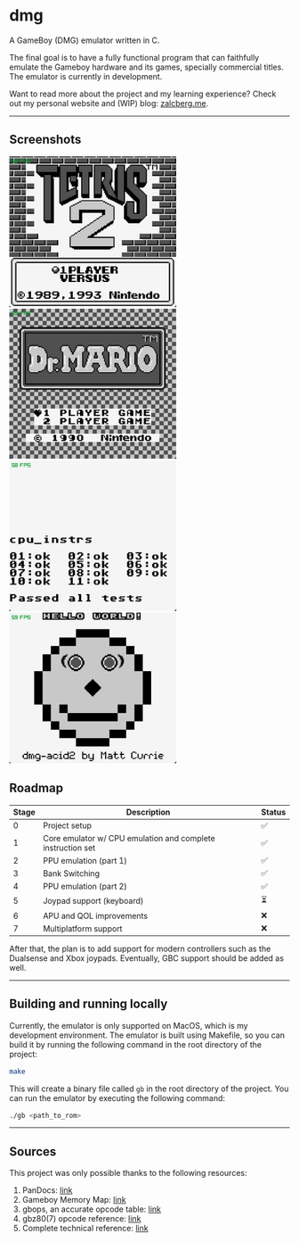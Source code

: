 # dmg

A GameBoy (DMG) emulator written in C.

The final goal is to have a fully functional program that can faithfully emulate the Gameboy hardware and its games, specially commercial titles. The emulator is currently in development.

Want to read more about the project and my learning experience? Check out my personal website and (WIP) blog: [zalcberg.me](https://zalcberg.me).

---

## Screenshots

<img src="public/images/tetris.png" alt="Tetris Menu" width="300px" />

<img src="public/images/dr_mario.png" alt="Dr. Mario Menu" width="300px" />

<img src="public/images/cpu_instrs.png" alt="Blargg's cpu_instrs test" width="300px" />

<img src="public/images/dmg_acid2.png" alt="dmg-acid2 test" width="300px" />

## Roadmap

| Stage | Description                                                 | Status |
| ----- | ----------------------------------------------------------- | ------ |
| 0     | Project setup                                               | ✅     |
| 1     | Core emulator w/ CPU emulation and complete instruction set | ✅     |
| 2     | PPU emulation (part 1)                                      | ✅     |
| 3     | Bank Switching                                              | ✅     |
| 4     | PPU emulation (part 2)                                      | ✅     |
| 5     | Joypad support (keyboard)                                   | ⏳     |
| 6     | APU and QOL improvements                                    | ❌     |
| 7     | Multiplatform support                                       | ❌     |

After that, the plan is to add support for modern controllers such as the Dualsense and Xbox joypads. Eventually, GBC support should be added as well.

---

## Building and running locally

Currently, the emulator is only supported on MacOS, which is my development environment. The emulator is built using Makefile, so you can build it by running the following command in the root directory of the project:

```bash
make
```

This will create a binary file called `gb` in the root directory of the project. You can run the emulator by executing the following command:

```bash
./gb <path_to_rom>
```

---

## Sources

This project was only possible thanks to the following resources:

1. PanDocs: [link](https://gbdev.io/pandocs/)
2. Gameboy Memory Map: [link](http://gameboy.mongenel.com/dmg/asmmemmap.html)
3. gbops, an accurate opcode table: [link](https://izik1.github.io/gbops/)
4. gbz80(7) opcode reference: [link](https://rgbds.gbdev.io/docs/v0.9.2/gbz80.7)
5. Complete technical reference: [link](https://gekkio.fi/files/gb-docs/gbctr.pdf)
